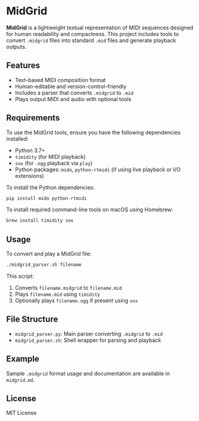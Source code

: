 # MidGrid

**MidGrid** is a lightweight textual representation of MIDI sequences designed for human readability and compactness. This project includes tools to convert `.midgrid` files into standard `.mid` files and generate playback outputs.

## Features

- Text-based MIDI composition format
- Human-editable and version-control-friendly
- Includes a parser that converts `.midgrid` to `.mid`
- Plays output MIDI and audio with optional tools

## Requirements

To use the MidGrid tools, ensure you have the following dependencies installed:

- Python 3.7+
- `timidity` (for MIDI playback)
- `sox` (for `.ogg` playback via `play`)
- Python packages: `mido`, `python-rtmidi` (if using live playback or I/O extensions)

To install the Python dependencies:

```bash
pip install mido python-rtmidi
```

To install required command-line tools on macOS using Homebrew:

```bash
brew install timidity sox
```

## Usage

To convert and play a MidGrid file:

```bash
./midgrid_parser.sh filename
```

This script:
1. Converts `filename.midgrid` to `filename.mid`
2. Plays `filename.mid` using `timidity`
3. Optionally plays `filename.ogg` if present using `sox`

## File Structure

- `midgrid_parser.py`: Main parser converting `.midgrid` to `.mid`
- `midgrid_parser.sh`: Shell wrapper for parsing and playback

## Example

Sample `.midgrid` format usage and documentation are available in `midgrid.md`.

## License

MIT License
